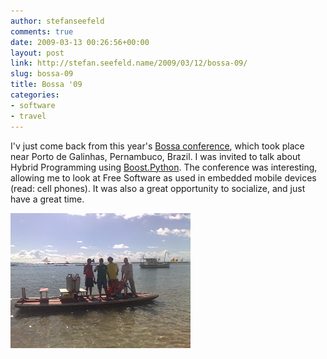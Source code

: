 ```yaml
---
author: stefanseefeld
comments: true
date: 2009-03-13 00:26:56+00:00
layout: post
link: http://stefan.seefeld.name/2009/03/12/bossa-09/
slug: bossa-09
title: Bossa '09
categories:
- software
- travel
---
```


I'v just come back from this year's [Bossa conference](http://bossaconference.indt.org), which took place near Porto de Galinhas, Pernambuco, Brazil.
I was invited to talk about Hybrid Programming using [Boost.Python](boostorg.github.io/python/).
The conference was interesting, allowing me to look at Free Software as used in embedded mobile devices (read: cell phones).
It was also a great opportunity to socialize, and just have a great time.

![](/images/2009-03-13-bossa-09/03102009306.jpg)
